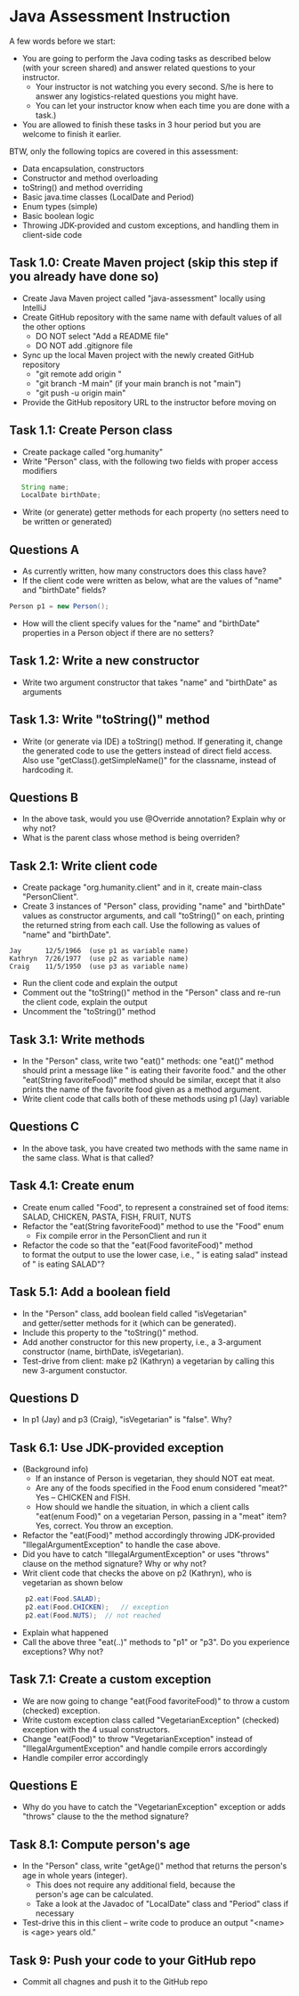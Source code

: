 # Java Assessment Instruction

A few words before we start:

- You are going to perform the Java coding tasks as described below (with your screen shared) and answer related questions to your instructor.
  - Your instructor is not watching you every second. S/he is here to answer any logistics-related questions you might have.
  - You can let your instructor know when each time you are done with a task.)
- You are allowed to finish these tasks in 3 hour period but you are welcome to finish it earlier.

BTW, only the following topics are covered in this assessment:

- Data encapsulation, constructors
- Constructor and method overloading
- toString() and method overriding
- Basic java.time classes (LocalDate and Period)
- Enum types (simple)
- Basic boolean logic
- Throwing JDK-provided and custom exceptions,
  and handling them in client-side code

## Task 1.0: Create Maven project (skip this step if you already have done so)
- Create Java Maven project called "java-assessment"
  locally using IntelliJ
- Create GitHub repository with the same name
  with default values of all the other options
  - DO NOT select "Add a README file"
  - DO NOT add .gitignore file
- Sync up the local Maven project with the newly
  created GitHub repository
  - "git remote add origin <your-github-repo>"
  - "git branch -M main" (if your main branch is not "main")
  - "git push -u origin main"
- Provide the GitHub repository URL to the instructor
  before moving on


## Task 1.1: Create Person class
- Create package called "org.humanity"
- Write "Person" class, with the following two fields
  with proper access modifiers

```java
   String name;
   LocalDate birthDate;
```

- Write (or generate) getter methods for each 
  property (no setters need to be written or
  generated)

## Questions A
- As currently written, how many constructors does this class have?
- If the client code were written as below, what are the values 
  of "name" and "birthDate" fields?

```java
Person p1 = new Person();
```

- How will the client specify values for the "name" and "birthDate" 
  properties in a Person object if there are no setters?

## Task 1.2: Write a new constructor
- Write two argument constructor that takes "name" and "birthDate" 
  as arguments

## Task 1.3: Write "toString()" method
- Write (or generate via IDE) a toString() method.  If generating it, 
  change the generated code to use the getters 
  instead of direct field access. Also use 
  "getClass().getSimpleName()" for the classname, instead of 
  hardcoding it. 

## Questions B
- In the above task, would you use @Override annotation? 
  Explain why or why not?
- What is the parent class whose method is being overriden?

## Task 2.1: Write client code
- Create package "org.humanity.client" and in it, create 
  main-class "PersonClient".
- Create 3 instances of "Person" class, providing "name" and 
  "birthDate" values as constructor arguments, and call "toString()" 
  on each, printing the returned string from each call. Use
  the following as values of "name" and "birthDate".  

```
Jay      12/5/1966	(use p1 as variable name)
Kathryn	 7/26/1977	(use p2 as variable name)
Craig	 11/5/1950	(use p3 as variable name)
```

- Run the client code and explain the output
- Comment out the "toString()" method in the "Person" class
  and re-run the client code, explain the output
- Uncomment the "toString()" method

## Task 3.1: Write methods
- In the "Person" class, write two "eat()" methods: one "eat()"
  method should print a message like 
  "<name> is eating their favorite food." and 
  the other "eat(String favoriteFood)" method should be similar, 
  except that it also prints the name of the favorite food
  given as a method argument.
- Write client code that calls both of these methods using
  p1 (Jay) variable

## Questions C
- In the above task, you have created two methods with the 
  same name in the same class. What is that called?

## Task 4.1: Create enum
- Create enum called "Food", to represent a constrained 
  set of food items: SALAD, CHICKEN, PASTA, FISH, FRUIT, NUTS
- Refactor the "eat(String favoriteFood)" method to use the "Food"
  enum
  - Fix compile error in the PersonClient and run it
- Refactor the code so that the "eat(Food favoriteFood)" method  
  to format the output to use the lower case, i.e., 
  "<name> is eating salad" instead of "<name> is eating SALAD"?

## Task 5.1: Add a boolean field
- In the "Person" class, add boolean field called "isVegetarian"  
  and getter/setter methods for it (which can be generated).
- Include this property to the "toString()" method.
- Add another constructor for this new property, i.e., 
  a 3-argument constructor (name, birthDate, isVegetarian).
- Test-drive from client: make p2 (Kathryn) a vegetarian 
  by calling this new 3-argument constuctor.

## Questions D
- In p1 (Jay) and p3 (Craig), "isVegetarian" is "false".  Why?

## Task 6.1: Use JDK-provided exception
- (Background info)
  - If an instance of Person is vegetarian, they should NOT eat meat.
  - Are any of the foods specified in the Food 
    enum considered "meat?"  Yes – CHICKEN and FISH.
  - How should we handle the situation, in which a client calls 
    "eat(enum Food)" on a vegetarian Person, passing in a
    "meat" item? Yes, correct. You throw an exception.
- Refactor the "eat(Food)" method accordingly throwing 
  JDK-provided "IllegalArgumentException" to handle the case above.
- Did you have to catch "IllegalArgumentException" or uses
  "throws" clause on the method signature?  Why or why not?
- Writ client code that checks the above on p2 (Kathryn), 
  who is vegetarian as shown below

```java
	p2.eat(Food.SALAD);
	p2.eat(Food.CHICKEN);	// exception
	p2.eat(Food.NUTS);	// not reached
```
- Explain what happened
- Call the above three "eat(..)" methods to "p1" or "p3".
  Do you experience exceptions? Why not?

## Task 7.1: Create a custom exception
- We are now going to change "eat(Food favoriteFood)" to throw a
  custom (checked) exception.
- Write custom exception class called "VegetarianException" (checked) 
  exception with the 4 usual constructors.
- Change "eat(Food)" to throw "VegetarianException" instead of 
  "IllegalArgumentException" and handle compile errors accordingly
- Handle compiler error accordingly

## Questions E
- Why do you have to catch the "VegetarianException" exception or
  adds "throws" clause to the the method signature?

## Task 8.1: Compute person's age
- In the "Person" class, write "getAge()" method that returns
  the person's age in whole years (integer). 
  - This does not require any additional field, because the  
    person's age can be calculated.
  - Take a look at the Javadoc of "LocalDate" class and
    "Period" class if necessary
- Test-drive this in this client – write code to produce an
  output "\<name\> is \<age\> years old."

## Task 9: Push your code to your GitHub repo
- Commit all chagnes and push it to the GitHub repo

